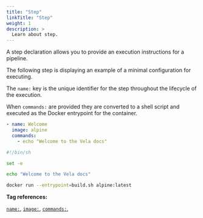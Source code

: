 ```yaml
---
title: "Step"
linkTitle: "Step"
weight: 1
description: >
  Learn about step.
---
```


A step declaration allows you to provide an execution instructions for a pipeline.

The following step is displaying an example of a minimal configuration for executing. 

The `name:` key is the unique identifier for the step throughout the lifecycle of the execution. 

When `commands:` are provided they are converted to a shell script and executed as the Docker entrypoint for the container.

<!-- section break -->

```yaml
- name: Welcome
  image: alpine
  commands:
    - echo "Welcome to the Vela docs"
```

```sh
#!/bin/sh

set -e

echo "Welcome to the Vela docs"

docker run --entrypoint=build.sh alpine:latest
```

<!-- section break -->

**Tag references:**

[`name:`](/docs/reference/yaml/steps/#the-name-tag), [`image:`](/docs/reference/yaml/steps/#the-image-tag), [`commands:`](/docs/reference/yaml/steps/#the-commands-tag), 